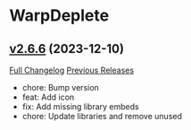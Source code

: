# WarpDeplete

## [v2.6.6](https://github.com/happenslol/WarpDeplete/tree/v2.6.6) (2023-12-10)
[Full Changelog](https://github.com/happenslol/WarpDeplete/compare/v2.6.5...v2.6.6) [Previous Releases](https://github.com/happenslol/WarpDeplete/releases)

- chore: Bump version  
- feat: Add icon  
- fix: Add missing library embeds  
- chore: Update libraries and remove unused  
